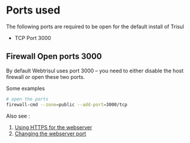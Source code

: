 # Ports used


The following ports are required to be open for the default install of Trisul 

- TCP Port 3000



## Firewall  Open ports 3000 

By default Webtrisul uses port 3000 – you need to either disable the host firewall or open these two ports. 


Some examples

```bash
# open the ports 
firewall-cmd --zone=public --add-port=3000/tcp
```

Also see :

1. [Using HTTPS for the webserver](/docs/howto/sslforwebtr)
2. [Changing the webserver port](/docs/howto/change_web_port )

